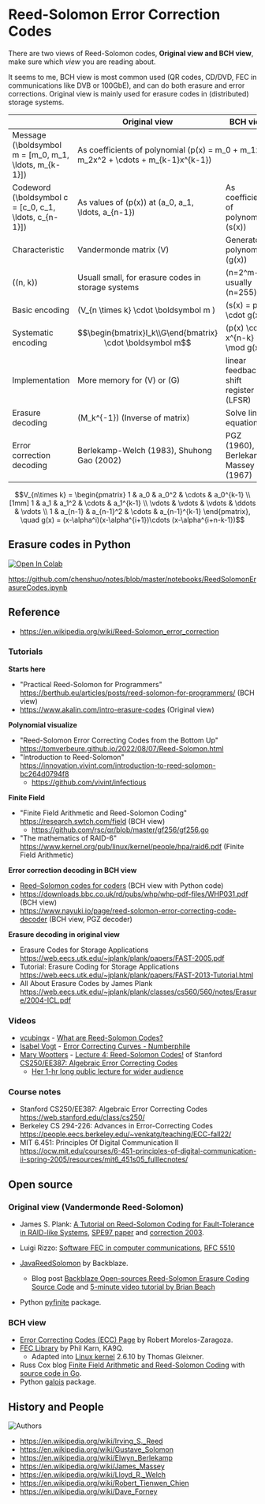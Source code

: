 # Reed-Solomon Error Correction Codes

There are two views of Reed-Solomon codes, **Original view and BCH view**, make sure which _view_ you are reading about.

It seems to me, BCH view is most common used (QR codes, CD/DVD, FEC in communications like DVB or 100GbE), and can do both erasure and error corrections. Original view is mainly used for erasure codes in (distributed) storage systems.

| | Original view | BCH view |
| --- | --- | --- |
| Message \(\boldsymbol m = [m_0, m_1, \ldots, m_{k-1}]\)  <td colspan=2>As coefficients of polynomial \(p(x) = m_0 + m_1x + m_2x^2 + \cdots + m_{k-1}x^{k-1}\)
| Codeword \(\boldsymbol c = [c_0, c_1, \ldots, c_{n-1}]\) | As values of \(p(x)\) at \(a_0, a_1, \ldots, a_{n-1}\)| As coefficients of polynomial \(s(x)\) |
| Characteristic    | Vandermonde matrix \(V\) | Generator polynomial \(g(x)\)|
| \((n, k)\) | Usuall small, for erasure codes in storage systems | \(n=2^m-1\), usually \(n=255\) |
| Basic encoding | \(V_{n \times k} \cdot \boldsymbol m \) | \(s(x) = p(x) \cdot g(x)\) |  |
| Systematic encoding | $$\begin{bmatrix}I_k\\G\end{bmatrix} \cdot \boldsymbol m$$  | \(p(x) \cdot x^{n-k} \mod g(x)\) |
| Implementation | More memory for \(V\) or \(G\) | linear feedback shift register (LFSR)  |
| Erasure decoding | \(M_k^{-1}\) (Inverse of matrix)| Solve linear equations? |
| Error correction decoding| Berlekamp-Welch (1983), Shuhong Gao (2002) | PGZ (1960), Berlekamp-Massey (1967)  |  |

$$V_{n\times k} = \begin{pmatrix}  1 & a_0 & a_0^2 & \cdots & a_0^{k-1} \\[1mm]  1 & a_1 & a_1^2 & \cdots & a_1^{k-1} \\ \vdots & \vdots & \vdots & \ddots & \vdots \\ 1 & a_{n-1} & a_{n-1}^2 & \cdots & a_{n-1}^{k-1} \end{pmatrix}, \quad g(x) = (x-\alpha^i)(x-\alpha^{i+1})\cdots (x-\alpha^{i+n-k-1})$$


## Erasure codes in Python

[![Open In Colab](https://colab.research.google.com/assets/colab-badge.svg)](https://colab.research.google.com/github/chenshuo/notes/blob/master/notebooks/ReedSolomonErasureCodes.ipynb)

<https://github.com/chenshuo/notes/blob/master/notebooks/ReedSolomonErasureCodes.ipynb>

## Reference

* <https://en.wikipedia.org/wiki/Reed-Solomon_error_correction>

### Tutorials

**Starts here**

* "Practical Reed-Solomon for Programmers" <https://berthub.eu/articles/posts/reed-solomon-for-programmers/> (BCH view)
* <https://www.akalin.com/intro-erasure-codes> (Original view)

**Polynomial visualize**

* "Reed-Solomon Error Correcting Codes from the Bottom Up" <https://tomverbeure.github.io/2022/08/07/Reed-Solomon.html>
* "Introduction to Reed-Solomon" <https://innovation.vivint.com/introduction-to-reed-solomon-bc264d0794f8>
    * <https://github.com/vivint/infectious>

**Finite Field**

* "Finite Field Arithmetic and Reed-Solomon Coding" <https://research.swtch.com/field> (BCH view)
    * <https://github.com/rsc/qr/blob/master/gf256/gf256.go>
* "The mathematics of RAID-6" <https://www.kernel.org/pub/linux/kernel/people/hpa/raid6.pdf> (Finite Field Arithmetic)

**Error correction decoding in BCH view**

* [Reed–Solomon codes for coders](https://en.wikiversity.org/wiki/Reed%E2%80%93Solomon_codes_for_coders) (BCH view with Python code)
* <https://downloads.bbc.co.uk/rd/pubs/whp/whp-pdf-files/WHP031.pdf> (BCH view)
* <https://www.nayuki.io/page/reed-solomon-error-correcting-code-decoder> (BCH view, PGZ decoder)


**Erasure decoding in original view**

* Erasure Codes for Storage Applications <https://web.eecs.utk.edu/~jplank/plank/papers/FAST-2005.pdf>
* Tutorial: Erasure Coding for Storage Applications <https://web.eecs.utk.edu/~jplank/plank/papers/FAST-2013-Tutorial.html>
* All About Erasure Codes by James Plank <https://web.eecs.utk.edu/~jplank/plank/classes/cs560/560/notes/Erasure/2004-ICL.pdf>

### Videos

* [vcubingx](https://vcubingx.com) - [What are Reed-Solomon Codes?](https://www.youtube.com/watch?v=1pQJkt7-R4Q)
* [Isabel Vogt](https://www.math.brown.edu/ivogt/) - [Error Correcting Curves - Numberphile](https://www.youtube.com/watch?v=CcZf_7Fb4Us)
* [Mary Wootters](https://sites.google.com/site/marywootters/home) - [Lecture 4: Reed-Solomon Codes!](https://www.youtube.com/watch?v=yQkEnde2lNg) of Stanford [CS250/EE387: Algebraic Error Correcting Codes](https://web.stanford.edu/class/cs250/)
    * [Her 1-hr long public lecture for wider audience](https://www.youtube.com/watch?v=xE4jEKx9fTM&ab_channel=SimonsInstitute)

### Course notes
* Stanford CS250/EE387: Algebraic Error Correcting Codes <https://web.stanford.edu/class/cs250/>
* Berkeley CS 294-226: Advances in Error-Correcting Codes <https://people.eecs.berkeley.edu/~venkatg/teaching/ECC-fall22/>
* MIT 6.451: Principles Of Digital Communication II <https://ocw.mit.edu/courses/6-451-principles-of-digital-communication-ii-spring-2005/resources/mit6_451s05_fulllecnotes/>

## Open source

### Original view (Vandermonde Reed-Solomon)

* James S. Plank: [A Tutorial on Reed-Solomon Coding for Fault-Tolerance in RAID-like Systems](https://web.eecs.utk.edu/~jplank/plank/papers/SPE-9-97.html), [SPE97 paper](http://cgi.di.uoa.gr/~ad/M155/Papers/RS-Tutorial.pdf) and [correction 2003](https://web.eecs.utk.edu/~jplank/plank/papers/SPE-04.html).

* Luigi Rizzo: [Software FEC in computer communications](http://info.iet.unipi.it/~luigi/fec.html), [RFC 5510](https://www.rfc-editor.org/rfc/rfc5510.html)
* [JavaReedSolomon](https://github.com/Backblaze/JavaReedSolomon) by Backblaze.
    * Blog post [Backblaze Open-sources Reed-Solomon Erasure Coding Source Code](https://www.backblaze.com/blog/reed-solomon/) and [5-minute video tutorial by Brian Beach](https://www.youtube.com/watch?v=jgO09opx56o&ab_channel=Backblaze)
* Python [pyfinite](https://github.com/emin63/pyfinite) package.

### BCH view

* [Error Correcting Codes (ECC) Page](https://www.eccpage.com/) by Robert Morelos-Zaragoza.
* [FEC Library](https://www.ka9q.net/code/fec/) by Phil Karn, KA9Q.
    * Adapted into [Linux kernel](https://github.com/torvalds/linux/tree/master/lib/reed_solomon) 2.6.10 by Thomas Gleixner.
* Russ Cox blog [Finite Field Arithmetic and Reed-Solomon Coding](https://research.swtch.com/field) with [source code in Go](https://github.com/rsc/qr/tree/master/gf256).
* Python [galois](https://mhostetter.github.io/galois/latest/) package.

## History and People

![Authors](reed-solomon.jpg)

* <https://en.wikipedia.org/wiki/Irving_S._Reed>
* <https://en.wikipedia.org/wiki/Gustave_Solomon>
* <https://en.wikipedia.org/wiki/Elwyn_Berlekamp>
* <https://en.wikipedia.org/wiki/James_Massey>
* <https://en.wikipedia.org/wiki/Lloyd_R._Welch>
* <https://en.wikipedia.org/wiki/Robert_Tienwen_Chien>
* <https://en.wikipedia.org/wiki/Dave_Forney>

